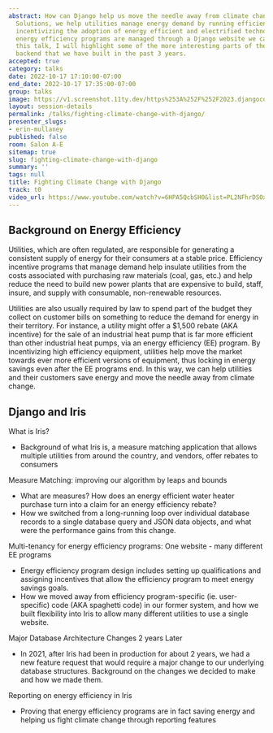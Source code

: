 ```yaml
---
abstract: How can Django help us move the needle away from climate change? At Energy
  Solutions, we help utilities manage energy demand by running efficiency programs
  incentivizing the adoption of energy efficient and electrified technologies. These
  energy efficiency programs are managed through a Django website we call Iris. In
  this talk, I will highlight some of the more interesting parts of the Iris Django
  backend that we have built in the past 3 years.
accepted: true
category: talks
date: 2022-10-17 17:10:00-07:00
end_date: 2022-10-17 17:35:00-07:00
group: talks
image: https://v1.screenshot.11ty.dev/https%253A%252F%252F2023.djangocon.eu%252Fpresenters%252Ferin-mullaney%252F/opengraph/
layout: session-details
permalink: /talks/fighting-climate-change-with-django/
presenter_slugs:
- erin-mullaney
published: false
room: Salon A-E
sitemap: true
slug: fighting-climate-change-with-django
summary: ''
tags: null
title: Fighting Climate Change with Django
track: t0
video_url: https://www.youtube.com/watch?v=6HPA5QcbSH0&list=PL2NFhrDSOxgUoF-4F2MdAFvOK1wOrNdqB
---
```


Background on Energy Efficiency
--------------
Utilities, which are often regulated, are responsible for generating a consistent supply of energy for their consumers at a stable price. Efficiency incentive programs that manage demand help insulate utilities from the costs associated with purchasing raw materials (coal, gas, etc.) and help reduce the need to build new power plants that are expensive to build, staff, insure, and supply with consumable, non-renewable resources.

Utilities are also usually required by law to spend part of the budget they collect on customer bills on something to reduce the demand for energy in their territory. For instance, a utility might offer a $1,500 rebate (AKA incentive) for the sale of an industrial heat pump that is far more efficient than other industrial heat pumps, via an energy efficiency (EE) program. By incentivizing high efficiency equipment, utilities help move the market towards ever more efficient versions of equipment, thus locking in energy savings even after the EE programs end. In this way, we can help utilities and their customers save energy and move the needle away from climate change.

Django and Iris
---------
What is Iris?
- Background of what Iris is, a measure matching application that allows multiple utilities from around the country, and vendors, offer rebates to consumers

Measure Matching: improving our algorithm by leaps and bounds
- What are measures? How does an energy efficient water heater purchase turn into a claim for an energy efficiency rebate?
- How we switched from a long-running loop over individual database records to a single database query and JSON data objects, and what were the performance gains from this change.

Multi-tenancy for energy efficiency programs: One website - many different EE programs
- Energy efficiency program design includes setting up qualifications and assigning incentives that allow the efficiency program to meet energy savings goals.
- How we moved away from efficiency program-specific (ie. user-specific) code (AKA spaghetti code) in our former system, and how we built flexibility into Iris to allow many different utilities to use a single website.

Major Database Architecture Changes 2 years Later
- In 2021, after Iris had been in production for about 2 years, we had a new feature request that would require a major change to our underlying database structures. Background on the changes we decided to make and how we made them.

Reporting on energy efficiency in Iris
- Proving that energy efficiency programs are in fact saving energy and helping us fight climate change through reporting features
